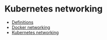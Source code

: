# Kubernetes networking

* [Definitions](/concepts/definitions-readme.md)
* [Docker networking](/concepts/docker-networking-readme.md)
* [Kubernetes networking](/concepts/k8s-networking-readme.md)
